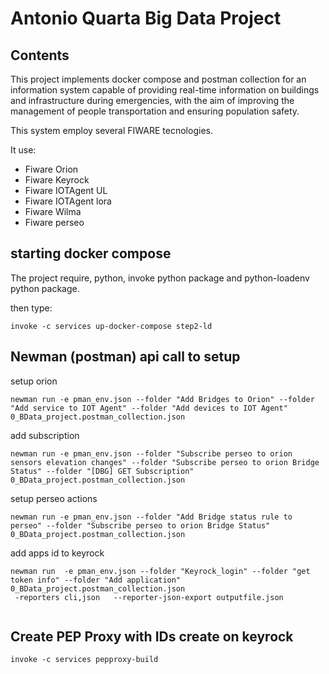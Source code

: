 # Antonio Quarta Big Data Project

## Contents

This project implements docker compose and postman collection
for  an information system capable of providing real-time
information on buildings and infrastructure during emergencies, with the aim of improving the
management of people transportation and ensuring population safety.

This system employ several FIWARE tecnologies.

It use:

- Fiware Orion
- Fiware Keyrock
- Fiware IOTAgent UL
- Fiware IOTAgent lora
- Fiware Wilma
- Fiware perseo

## starting docker compose

The project require, python, invoke python package and python-loadenv python package.

then type:

```
invoke -c services up-docker-compose step2-ld
```


## Newman (postman) api call to setup

setup orion
```
newman run -e pman_env.json --folder "Add Bridges to Orion" --folder "Add service to IOT Agent" --folder "Add devices to IOT Agent" 0_BData_project.postman_collection.json
```

add subscription
```
newman run -e pman_env.json --folder "Subscribe perseo to orion sensors elevation changes" --folder "Subscribe perseo to orion Bridge Status" --folder "[DBG] GET Subscription" 0_BData_project.postman_collection.json
```

setup perseo actions

```
newman run -e pman_env.json --folder "Add Bridge status rule to perseo" --folder "Subscribe perseo to orion Bridge Status"  0_BData_project.postman_collection.json
```


add apps id to keyrock


```
newman run  -e pman_env.json --folder "Keyrock_login" --folder "get token info" --folder "Add application" 0_BData_project.postman_collection.json
 -reporters cli,json   --reporter-json-export outputfile.json 
 
```
## Create PEP Proxy with IDs create on keyrock


```
invoke -c services pepproxy-build
```